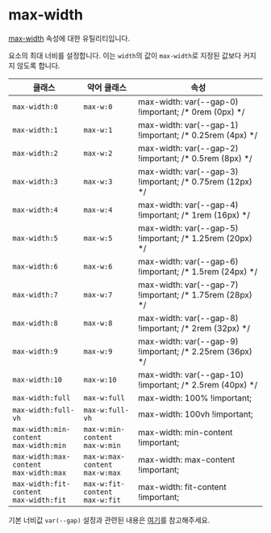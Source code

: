 # max-width

[max-width](https://developer.mozilla.org/en-US/docs/Web/CSS/max-width) 속성에 대한 유틸리티입니다.

요소의 최대 너비를 설정합니다. 이는 <code>width</code>의 값이 <code>max-width</code>로 지정된 값보다 커지지 않도록 합니다.

<table>
  <thead>
    <tr>
      <th scope="col">클래스</th>
      <th scope="col">약어 클래스</th>
      <th scope="col">속성</th>
    </tr>
  </thead>
  <tbody>
  <tr>
  <td><code>max-width:0</code></td>
  <td><code>max-w:0</code></td>
  <td><span class="code">max-width: var(--gap-0) !important;</span> <span class="c:weak">/* 0rem (0px) */</span></td>
</tr>
<tr>
  <td><code>max-width:1</code></td>
  <td><code>max-w:1</code></td>
  <td><span class="code">max-width: var(--gap-1) !important;</span> <span class="c:weak">/* 0.25rem (4px) */</span></td>
</tr>
<tr>
  <td><code>max-width:2</code></td>
  <td><code>max-w:2</code></td>
  <td><span class="code">max-width: var(--gap-2) !important;</span> <span class="c:weak">/* 0.5rem (8px) */</span></td>
</tr>
<tr>
  <td><code>max-width:3</code></td>
  <td><code>max-w:3</code></td>
  <td><span class="code">max-width: var(--gap-3) !important;</span> <span class="c:weak">/* 0.75rem (12px) */</span></td>
</tr>
<tr>
  <td><code>max-width:4</code></td>
  <td><code>max-w:4</code></td>
  <td><span class="code">max-width: var(--gap-4) !important;</span> <span class="c:weak">/* 1rem (16px) */</span></td>
</tr>
<tr>
  <td><code>max-width:5</code></td>
  <td><code>max-w:5</code></td>
  <td><span class="code">max-width: var(--gap-5) !important;</span> <span class="c:weak">/* 1.25rem (20px) */</span></td>
</tr>
<tr>
  <td><code>max-width:6</code></td>
  <td><code>max-w:6</code></td>
  <td><span class="code">max-width: var(--gap-6) !important;</span> <span class="c:weak">/* 1.5rem (24px) */</span></td>
</tr>
<tr>
  <td><code>max-width:7</code></td>
  <td><code>max-w:7</code></td>
  <td><span class="code">max-width: var(--gap-7) !important;</span> <span class="c:weak">/* 1.75rem (28px) */</span></td>
</tr>
<tr>
  <td><code>max-width:8</code></td>
  <td><code>max-w:8</code></td>
  <td><span class="code">max-width: var(--gap-8) !important;</span> <span class="c:weak">/* 2rem (32px) */</span></td>
</tr>
<tr>
  <td><code>max-width:9</code></td>
  <td><code>max-w:9</code></td>
  <td><span class="code">max-width: var(--gap-9) !important;</span> <span class="c:weak">/* 2.25rem (36px) */</span></td>
</tr>
<tr>
  <td><code>max-width:10</code></td>
  <td><code>max-w:10</code></td>
  <td><span class="code">max-width: var(--gap-10) !important;</span> <span class="c:weak">/* 2.5rem (40px) */</span></td>
</tr>
<tr>
  <td><code>max-width:full</code></td>
  <td><code>max-w:full</code></td>
  <td><span class="code">max-width: 100% !important;</span></td>
</tr>
<tr>
  <td><code>max-width:full-vh</code></td>
  <td><code>max-w:full-vh</code></td>
  <td><span class="code">max-width: 100vh !important;</span></td>
</tr>
<tr>
  <td>
    <code>max-width:min-content</code><br>
    <code>max-width:min</code>
  </td>
  <td>
    <code>max-w:min-content</code><br>
    <code>max-w:min</code>
  </td>
  <td><span class="code">max-width: min-content !important;</span></td>
</tr>
<tr>
  <td>
    <code>max-width:max-content</code><br>
    <code>max-width:max</code>
  </td>
  <td>
    <code>max-w:max-content</code><br>
    <code>max-w:max</code>
  </td>
  <td><span class="code">max-width: max-content !important;</span></td>
</tr>
<tr>
  <td>
    <code>max-width:fit-content</code><br>
    <code>max-width:fit</code>
  </td>
  <td>
    <code>max-w:fit-content</code><br>
    <code>max-w:fit</code>
  </td>
  <td><span class="code">max-width: fit-content !important;</span></td>
</tr>

  </tbody>

</table>

기본 너비값 `var(--gap)` 설정과 관련된 내용은 [여기](../../variables/gap.md)를 참고해주세요.
